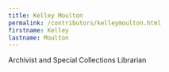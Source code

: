 ```yaml
---
title: Kelley Moulton
permalink: /contributors/kelleymoulton.html
firstname: Kelley
lastname: Moulton
---
```


Archivist and Special Collections Librarian
